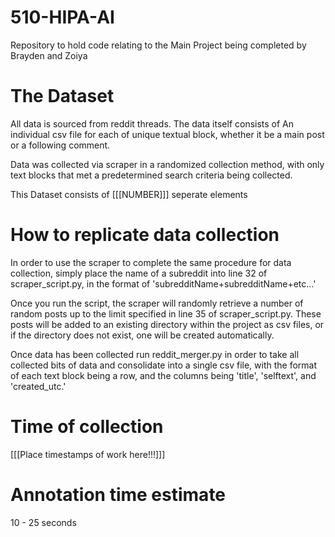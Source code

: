 # 510-HIPA-AI
Repository to hold code relating to the Main Project being completed by Brayden and Zoiya


# The Dataset
All data is sourced from reddit threads.  The data itself consists of An individual
csv file for each of unique textual block, whether it be a main post or a following comment.

Data was collected via scraper in a randomized collection method, with only text blocks
that met a predetermined search criteria being collected.  

This Dataset consists of [[[NUMBER]]] seperate elements

# How to replicate data collection

In order to use the scraper to complete the same procedure for data collection,
simply place the name of a subreddit into line 32 of scraper_script.py, in the 
format of 'subredditName+subredditName+etc...'

Once you run the script, the scraper will randomly retrieve a number of random
posts up to the limit specified in line 35 of scraper_script.py.  These posts will be
added to an existing directory within the project as csv files, or if the directory does
not exist, one will be created automatically.

Once data has been collected run reddit_merger.py in order to take all collected bits of
data and consolidate into a single csv file, with the format of each text block being a 
row, and the columns being 'title', 'selftext', and 'created_utc.'


# Time of collection
[[[Place timestamps of work here!!!]]]

# Annotation time estimate
10 - 25 seconds







